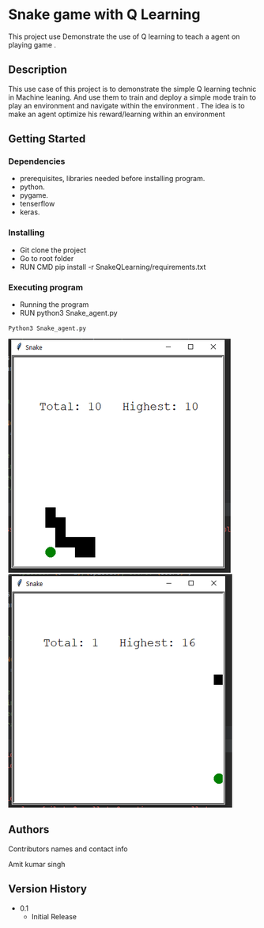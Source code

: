 # Snake game with Q Learning

This project use Demonstrate the use of Q learning to teach a agent on playing game .

## Description

This use case of this project is to demonstrate the simple Q learning technic in Machine leaning.
And use them to train and deploy a simple mode train to play an environment and navigate 
within the environment .
The idea is to make an agent optimize his reward/learning  within an environment 

## Getting Started

### Dependencies

* prerequisites, libraries needed before installing program.
* python.
* pygame.
* tenserflow 
* keras.


### Installing

* Git clone the project
* Go to root folder
* RUN CMD pip install -r SnakeQLearning/requirements.txt

### Executing program

* Running the program
* RUN python3 Snake_agent.py
```
Python3 Snake_agent.py
```
![plot](./images/snake_game1.png) ![plot](./images/snake_game2.png)
## Authors

Contributors names and contact info

Amit kumar singh

## Version History

* 0.1
    * Initial Release
    